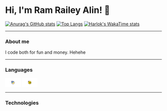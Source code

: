 # Hi, I'm Ram Railey Alin! 👋

[![Anurag's GitHub stats](https://github-readme-stats.vercel.app/api?username=VulpritProoze&show_icons=true&theme=midnight-purple)](https://github.com/VulpritProoze/github-readme-stats)
[![Top Langs](https://github-readme-stats.vercel.app/api/top-langs/?username=VulpritProoze&layout=pie&theme=midnight-purple)](https://github.com/VulpritProoze/github-readme-stats)
[![Harlok's WakaTime stats](https://github-readme-stats.vercel.app/api/wakatime?username=VulpritProoze&layout=compact&theme=midnight-purple)](https://github.com/VulpritProoze/github-readme-stats)

---

### About me
I code both for fun and money. Hehehe

---

### Languages
<div>
  <img src="https://github.com/VulpritProoze/VulpritProoze/blob/main/python_logo.png" width="50">
  <img src="https://github.com/VulpritProoze/VulpritProoze/blob/main/js_logo.png" width="50">
</div>

---

### Technologies


